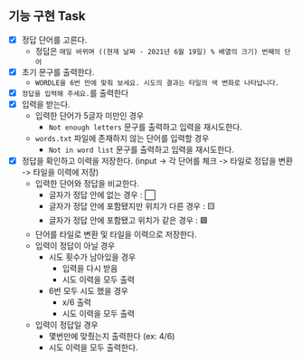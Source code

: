 ## 기능 구현 Task
- [X] 정답 단어를 고른다.
  - 정답은 `매일 바뀌며 ((현재 날짜 - 2021년 6월 19일) % 배열의 크기) 번째의 단어`
- [X] 초기 문구를 출력한다.
  - `WORDLE을 6번 만에 맞춰 보세요. 시도의 결과는 타일의 색 변화로 나타납니다.`
- [X] `정답을 입력해 주세요.`를 출력한다
- [X] 입력을 받는다.
  - 입력한 단어가 5글자 미만인 경우
    - `Not enough letters` 문구를 출력하고 입력을 재시도한다.
  - `words.txt` 파일에 존재하지 않는 단어를 입력할 경우
    - `Not in word list` 문구를 출력하고 입력을 재시도한다.
- [X] 정답을 확인하고 이력을 저장한다. (input -> 각 단어를 체크 -> 타일로 정답을 변환 -> 타일을 이력에 저장)
  - 입력한 단어와 정답을 비교한다.
    - 글자가 정답 안에 없는 경우 : ⬜
    - 글자가 정답 안에 포함됐지만 위치가 다른 경우 : 🟨
    - 글자가 정답 안에 포함됐고 위치가 같은 경우 : 🟩
  - 단어를 타일로 변환 및 타일을 이력으로 저장한다.
  - 입력이 정답이 아닐 경우
    - 시도 횟수가 남아있을 경우
      - 입력을 다시 받음
      - 시도 이력을 모두 출력
    - 6번 모두 시도 했을 경우
      - x/6 출력
      - 시도 이력을 모두 출력
  - 입력이 정답일 경우
    - 몇번만에 맞췄는지 출력한다 (ex: 4/6)
    - 시도 이력을 모두 출력한다.
